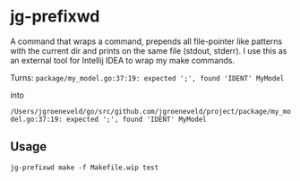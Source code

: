 # jg-prefixwd

A command that wraps a command, prepends all file-pointer like patterns with the current dir and prints on the same file (stdout, stderr).
I use this as an external tool for Intellij IDEA to wrap my make commands.

Turns:
`package/my_model.go:37:19: expected ';', found 'IDENT' MyModel`

into 

`/Users/jgroeneveld/go/src/github.com/jgroeneveld/project/package/my_model.go:37:19: expected ';', found 'IDENT' MyModel`

## Usage

`jg-prefixwd make -f Makefile.wip test`
